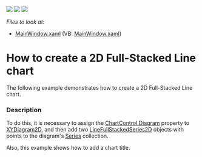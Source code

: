 <!-- default badges list -->
![](https://img.shields.io/endpoint?url=https://codecentral.devexpress.com/api/v1/VersionRange/128569011/21.1.5%2B)
[![](https://img.shields.io/badge/Open_in_DevExpress_Support_Center-FF7200?style=flat-square&logo=DevExpress&logoColor=white)](https://supportcenter.devexpress.com/ticket/details/E3508)
[![](https://img.shields.io/badge/📖_How_to_use_DevExpress_Examples-e9f6fc?style=flat-square)](https://docs.devexpress.com/GeneralInformation/403183)
<!-- default badges end -->
<!-- default file list -->
*Files to look at*:

* [MainWindow.xaml](./CS/LineFullStacked2DChart/MainWindow.xaml) (VB: [MainWindow.xaml](./VB/LineFullStacked2DChart/MainWindow.xaml))
<!-- default file list end -->
# How to create a 2D Full-Stacked Line chart

The following example demonstrates how to create a 2D Full-Stacked Line chart.

### Description

To do this, it is necessary to assign the [ChartControl.Diagram](https://docs.devexpress.com/WPF/DevExpress.Xpf.Charts.ChartControl.Diagram?p=netframework) property to [XYDiagram2D](https://docs.devexpress.com/WPF/DevExpress.Xpf.Charts.XYDiagram2D?p=netframework), and then add two [LineFullStackedSeries2D](https://docs.devexpress.com/WPF/DevExpress.Xpf.Charts.LineFullStackedSeries2D?p=netframework) objects with points to the diagram's [Series](https://docs.devexpress.com/WPF/DevExpress.Xpf.Charts.Diagram.Series?p=netframework) collection. 

Also, this example shows how to add a chart title.
